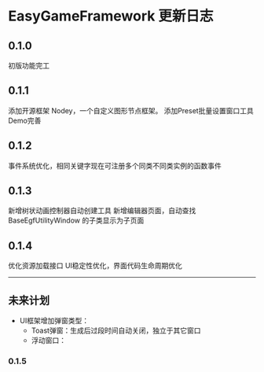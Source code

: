# EasyGameFramework 更新日志

## 0.1.0

初版功能完工

## 0.1.1

添加开源框架 Nodey，一个自定义图形节点框架。
添加Preset批量设置窗口工具
Demo完善

## 0.1.2

事件系统优化，相同关键字现在可注册多个同类不同类实例的函数事件

## 0.1.3

新增树状动画控制器自动创建工具
新增编辑器页面，自动查找 BaseEgfUtilityWindow 的子类显示为子页面

## 0.1.4

优化资源加载接口
UI稳定性优化，界面代码生命周期优化

--------------------------------------------------------------------------------

## 未来计划

- UI框架增加弹窗类型：
    - Toast弹窗：生成后过段时间自动关闭，独立于其它窗口
    - 浮动窗口：
    
### 0.1.5

